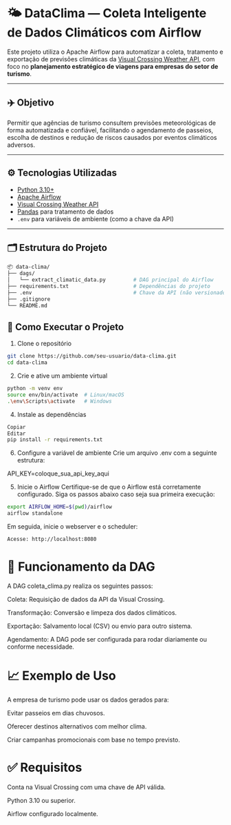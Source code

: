 # 🌤️ DataClima — Coleta Inteligente de Dados Climáticos com Airflow

Este projeto utiliza o Apache Airflow para automatizar a coleta, tratamento e exportação de previsões climáticas da [Visual Crossing Weather API](https://www.visualcrossing.com/weather-api/), com foco no **planejamento estratégico de viagens para empresas do setor de turismo**.

---

## ✈️ Objetivo

Permitir que agências de turismo consultem previsões meteorológicas de forma automatizada e confiável, facilitando o agendamento de passeios, escolha de destinos e redução de riscos causados por eventos climáticos adversos.

---

## ⚙️ Tecnologias Utilizadas

- [Python 3.10+](https://www.python.org/)
- [Apache Airflow](https://airflow.apache.org/)
- [Visual Crossing Weather API](https://www.visualcrossing.com/weather-api/)
- [Pandas](https://pandas.pydata.org/) para tratamento de dados
- `.env` para variáveis de ambiente (como a chave da API)

---

## 🗂️ Estrutura do Projeto

```bash
📦 data-clima/
├── dags/
│   └── extract_climatic_data.py         # DAG principal do Airflow
├── requirements.txt                     # Dependências do projeto
├── .env                                 # Chave da API (não versionado)
├── .gitignore
└── README.md
```

## 🚀 Como Executar o Projeto

1. Clone o repositório
   
```bash
git clone https://github.com/seu-usuario/data-clima.git
cd data-clima
```
2. Crie e ative um ambiente virtual
   
```bash
python -m venv env
source env/bin/activate  # Linux/macOS
.\env\Scripts\activate   # Windows
```
4. Instale as dependências
   
```bash
Copiar
Editar
pip install -r requirements.txt
```

6. Configure a variável de ambiente
Crie um arquivo .env com a seguinte estrutura:

API_KEY=coloque_sua_api_key_aqui

5. Inicie o Airflow
Certifique-se de que o Airflow está corretamente configurado. Siga os passos abaixo caso seja sua primeira execução:

```bash
export AIRFLOW_HOME=$(pwd)/airflow
airflow standalone
```
Em seguida, inicie o webserver e o scheduler:

```bash
Acesse: http://localhost:8080
```
# 🧠 Funcionamento da DAG

A DAG coleta_clima.py realiza os seguintes passos:

Coleta: Requisição de dados da API da Visual Crossing.

Transformação: Conversão e limpeza dos dados climáticos.

Exportação: Salvamento local (CSV) ou envio para outro sistema.

Agendamento: A DAG pode ser configurada para rodar diariamente ou conforme necessidade.

# 📈 Exemplo de Uso

A empresa de turismo pode usar os dados gerados para:

Evitar passeios em dias chuvosos.

Oferecer destinos alternativos com melhor clima.

Criar campanhas promocionais com base no tempo previsto.

# ✅ Requisitos

Conta na Visual Crossing com uma chave de API válida.

Python 3.10 ou superior.

Airflow configurado localmente.
